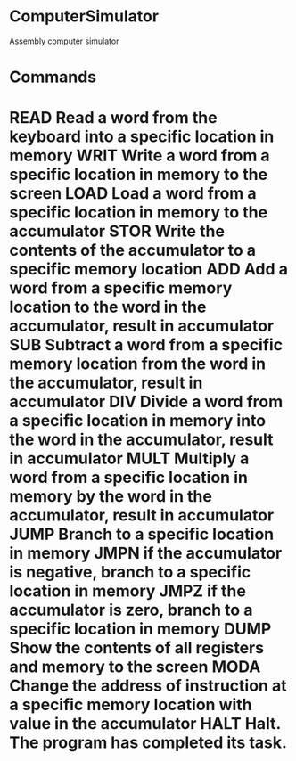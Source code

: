 ComputerSimulator
=================

Assembly computer simulator

Commands
========================================================================================
READ Read a word from the keyboard into a specific location in memory
WRIT Write a word from a specific location in memory to the screen
LOAD Load a word from a specific location in memory to the accumulator
STOR Write the contents of the accumulator to a specific memory location
ADD Add a word from a specific memory location to the word in the accumulator, result
in accumulator
SUB Subtract a word from a specific memory location from the word in the accumulator,
result in accumulator
DIV Divide a word from a specific location in memory into the word in the accumulator,
result in accumulator
MULT Multiply a word from a specific location in memory by the word in the accumulator,
result in accumulator
JUMP Branch to a specific location in memory
JMPN if the accumulator is negative, branch to a specific location in memory
JMPZ if the accumulator is zero, branch to a specific location in memory
DUMP Show the contents of all registers and memory to the screen
MODA Change the address of instruction at a specific memory location with value in the
accumulator
HALT Halt. The program has completed its task.
========================================================================================
